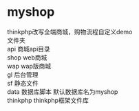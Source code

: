 # myshop
thinkphp改写全端商城，购物流程自定义demo <br>
文件夹 <br>
api 商城api目录<br>
shop web商城<br>
wap  wap版商城<br>
gl   后台管理<br>
sf   静态文件<br>
data 数据库脚本 默认数据库名为myshop<br>
thinkphp thinkphp框架文件库<br>
